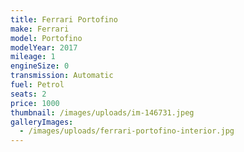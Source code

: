 ```yaml
---
title: Ferrari Portofino
make: Ferrari
model: Portofino
modelYear: 2017
mileage: 1
engineSize: 0
transmission: Automatic
fuel: Petrol
seats: 2
price: 1000
thumbnail: /images/uploads/im-146731.jpeg
galleryImages:
  - /images/uploads/ferrari-portofino-interior.jpg
---
```

